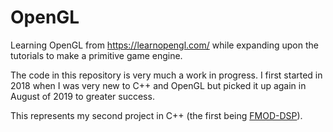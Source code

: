 # OpenGL
Learning OpenGL from https://learnopengl.com/ while expanding upon the tutorials to make a primitive game engine.

The code in this repository is very much a work in progress. I first started in 2018 when I was very new to C++ and OpenGL but picked it up again in August of 2019 to greater success.

This represents my second project in C++ (the first being [FMOD-DSP](https://github.com/KarateKidzz/FMOD-DSP)).
